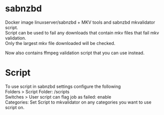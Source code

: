 # sabnzbd
Docker image linuxserver/sabnzbd + MKV tools and sabnzbd mkvalidator script.  
Script can be used to fail any downloads that contain mkv files that fail mkv validation.  
Only the largest mkv file downloaded will be checked.  
  
Now also contains ffmpeg validation script that you can use instead.

# Script
To use script in sabnzbd settings configure the following  
Folders > Script Folder: /scripts  
Switches > User script can flag job as failed: enable  
Categories: Set Script to mkvalidator on any categories you want to use script on.